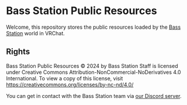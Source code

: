 Bass Station Public Resources
=============================

Welcome, this repository stores the public resources loaded by the [Bass Station](https://vrchat.com/home/world/wrld_1c82cdb4-cb19-4304-a23e-20cc6e0e6f8c) world in VRChat.

## Rights
Bass Station Public Resources © 2024 by Bass Station Staff is licensed under Creative Commons Attribution-NonCommercial-NoDerivatives 4.0 International. To view a copy of this license, visit https://creativecommons.org/licenses/by-nc-nd/4.0/

You can get in contact with the Bass Station team via [our Discord server](https://discord.com/invite/kU9HyMQQ5w).